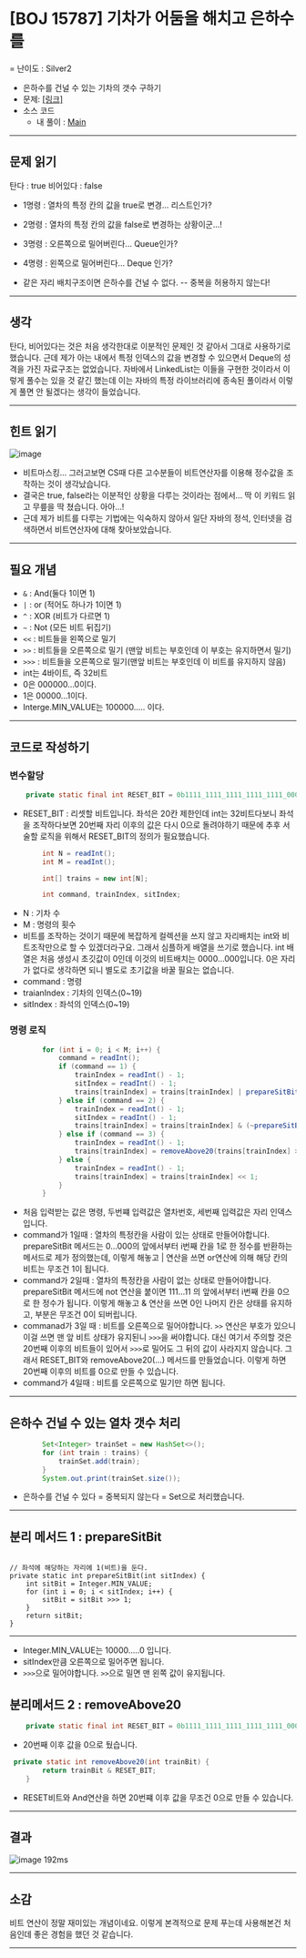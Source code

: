 
# \[BOJ 15787\] 기차가 어둠을 해치고 은하수를

= 난이도 : Silver2
- 은하수를 건널 수 있는 기차의 갯수 구하기
- 문제: <a href="https://www.acmicpc.net/problem/15787" target="_blank"> [링크]</a>
- 소스 코드
    - 내 풀이 : <a href="src/Main.java" target="_blank">Main</a>

---

## 문제 읽기

탄다 : true
비어있다 : false

- 1명령 : 열차의 특정 칸의 값을 true로 변경... 리스트인가?
- 2명령 : 열차의 특정 칸의 값을 false로 변경하는 상황이군...!
- 3명령 : 오른쪽으로 밀어버린다... Queue인가?
- 4명령 : 왼쪽으로 밀어버린다... Deque 인가?

- 같은 자리 배치구조이면 은하수를 건널 수 없다. -- 중복을 허용하지 않는다!

---

## 생각

탄다, 비어있다는 것은 처음 생각한대로 이분적인 문제인 것 같아서 그대로 사용하기로 했습니다.
근데 제가 아는 내에서 특정 인덱스의 값을 변경할 수 있으면서 Deque의 성격을 가진 자료구조는 없었습니다.
자바에서 LinkedList는 이들을 구현한 것이라서 이렇게 풀수는 있을 것 같긴 했는데 이는 자바의 특정 라이브러리에 종속된 풀이라서 이렇게 풀면 안 될겠다는 생각이 들었습니다.

---

## 힌트 읽기

![image](https://user-images.githubusercontent.com/88282356/157349555-e72eda88-2b4a-4673-8a59-f40b94eb1908.png)

- 비트마스킹... 그러고보면 CS때 다른 고수분들이 비트연산자를 이용해 정수값을 조작하는 것이 생각났습니다.
- 결국은 true, false라는 이분적인 상황을 다루는 것이라는 점에서... 딱 이 키워드 읽고 무릎을 딱 쳤습니다. 아아...!
- 근데 제가 비트를 다루는 기법에는 익숙하지 않아서 일단 자바의 정석, 인터넷을 검색하면서 비트연산자에 대해 찾아보았습니다.

---

## 필요 개념

- `&` : And(둘다 1이면 1)
- `|` : or (적어도 하나가 1이면 1)
- `^` : XOR (비트가 다르면 1)
- `~` : Not (모든 비트 뒤집기)
- `<<` : 비트들을 왼쪽으로 밀기
- `>>` : 비트들을 오른쪽으로 밀기 (맨앞 비트는 부호인데 이 부호는 유지하면서 밀기)
- `>>>` : 비트들을 오른쪽으로 밀기(맨앞 비트는 부호인데 이 비트를 유지하지 않음)
- int는 4바이트, 즉 32비트
- 0은 000000...0이다.
- 1은 00000...1이다.
- Interge.MIN_VALUE는 100000..... 이다.

---

## 코드로 작성하기

### 변수할당
```java
    private static final int RESET_BIT = 0b1111_1111_1111_1111_1111_0000_0000_0000;
```
- RESET_BIT : 리셋할 비트입니다. 좌석은 20칸 제한인데 int는 32비트다보니 좌석을 조작하다보면 20번째 자리 이후의 값은 다시 0으로 돌려야하기 때문에 추후 서술할 로직을 위해서 RESET_BIT의 정의가 필요했습니다.

```java
        int N = readInt();
        int M = readInt();

        int[] trains = new int[N];

        int command, trainIndex, sitIndex;
```
- N : 기차 수
- M : 명령의 횟수
- 비트를 조작하는 것이기 때문에 복잡하게 컬렉션을 쓰지 않고 자리배치는 int와 비트조작만으로 할 수 있겠더라구요. 그래서 심플하게 배열을 쓰기로 했습니다. int 배열은 처음 생성시 초깃값이 0인데 이것의 비트배치는 0000...000입니다. 0은 자리가 없다로 생각하면 되니 별도로 초기값을 바꿀 필요는 없습니다.
- command : 명령
- traianIndex : 기차의 인덱스(0~19)
- sitIndex : 좌석의 인덱스(0~19)

### 명령 로직
```java
        for (int i = 0; i < M; i++) {
            command = readInt();
            if (command == 1) {
                trainIndex = readInt() - 1;
                sitIndex = readInt() - 1;
                trains[trainIndex] = trains[trainIndex] | prepareSitBit(sitIndex);
            } else if (command == 2) {
                trainIndex = readInt() - 1;
                sitIndex = readInt() - 1;
                trains[trainIndex] = trains[trainIndex] & (~prepareSitBit(sitIndex));
            } else if (command == 3) {
                trainIndex = readInt() - 1;
                trains[trainIndex] = removeAbove20(trains[trainIndex] >>> 1);
            } else {
                trainIndex = readInt() - 1;
                trains[trainIndex] = trains[trainIndex] << 1;
            }
        }
```
- 처음 입력받는 값은 명령, 두번쨰 입력값은 열차번호, 세번째 입력값은 자리 인덱스입니다.
- command가 1일때 : 열차의 특정칸을 사람이 있는 상태로 만들어야합니다. prepareSitBit 메서드는 0...000의 앞에서부터 i번째 칸을 1로 한 정수를 반환하는 메서드로 제가 정의했는데, 이렇게 해놓고 | 연산을 쓰면 or연산에 의해 해당 칸의 비트는 무조건 1이 됩니다.
- command가 2일때 : 열차의 특정칸을 사람이 없는 상태로 만들어야합니다. prepareSitBit 메서드에 not 연산을 붙이면 111...11 의 앞에서부터 i번째 칸을 0으로 한 정수가 됩니다. 이렇게 해놓고 & 연산을 쓰면 0인 나머지 칸은 상태를 유지하고, 부분은 무조건 0이 되버립니다.
- commanad가 3일 때 : 비트를 오른쪽으로 밀어야합니다. `>>` 연산은 부호가 있으니 이걸 쓰면 맨 앞 비트 상태가 유지된니 `>>>`을 써야합니다. 대신 여기서 주의할 것은 20번째 이후의 비트들이 있어서 `>>>`로 밀어도 그 뒤의 값이 사라지지 않습니다. 그래서 RESET_BIT와 removeAbove20(...) 메서드를 만들었습니다. 이렇게 하면 20번째 이후의 비트를 0으로 만들 수 있습니다.
- command가 4일때 : 비트를 오른쪽으로 밀기만 하면 됩니다.

---

## 은하수 건널 수 있는 열차 갯수 처리

```java
        Set<Integer> trainSet = new HashSet<>();
        for (int train : trains) {
            trainSet.add(train);
        }
        System.out.print(trainSet.size());
```
- 은하수를 건널 수 있다 = 중복되지 않는다 = Set으로 처리했습니다.

---

## 분리 메서드 1 : prepareSitBit
```java

```
    // 좌석에 해당하는 자리에 1(비트)을 둔다.
    private static int prepareSitBit(int sitIndex) {
        int sitBit = Integer.MIN_VALUE;
        for (int i = 0; i < sitIndex; i++) {
            sitBit = sitBit >>> 1;
        }
        return sitBit;
    }
---
- Integer.MIN_VALUE는 10000.....0 입니다.
- sitIndex만큼 오른쪽으로 밀어주면 됩니다.
- `>>>`으로 밀어야합니다. `>>`으로 밀면 맨 왼쪽 값이 유지됩니다.

## 분리메서드 2 : removeAbove20
```java
    private static final int RESET_BIT = 0b1111_1111_1111_1111_1111_0000_0000_0000;
```
- 20번째 이후 값을 0으로 뒀습니다.
```java
 private static int removeAbove20(int trainBit) {
        return trainBit & RESET_BIT;
    }
```
- RESET비트와 And연산을 하면 20번쨰 이후 값을 무조건 0으로 만들 수 있습니다.

---
## 결과

![image](https://user-images.githubusercontent.com/88282356/157351811-2af35035-aa44-4840-8bd6-8bd46ca610e3.png)
192ms

---

## 소감

비트 연산이 정말 재미있는 개념이네요.
이렇게 본격적으로 문제 푸는데 사용해본건 처음인데 좋은 경험을 했던 것 같습니다.

---